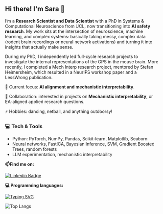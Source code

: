 <!--
**SaraMolas/SaraMolas** is a ✨ _special_ ✨ repository because its `README.md` (this file) appears on your GitHub profile.
-->

## Hi there! I'm Sara 🙌

I’m a **Research Scientist and Data Scientist** with a PhD in Systems & Computational Neuroscience from UCL, now transitioning into **AI safety research**. My work sits at the intersection of neuroscience, machine learning, and complex systems: basically taking messy, complex data (rodent brain recordings or neural network activations) and turning it into insights that actually make sense.

During my PhD, I independently led full-cycle research projects to investigate the internal representations of the GPS in the mouse brain. More recently, I completed a Mech Interp research project, mentored by Stefan Heimersheim, which resulted in a NeurIPS workshop paper and a LessWrong publication.

🌱 Current focus: **AI alignment and mechanistic interpretability**. 

🤝 Collaboration: interested in projects on **Mechanistic interpretability**, or EA-aligned applied research questions.

⚡ Hobbies: dancing, netball, and anything outdoorsy!

### 💻 Tech & Tools
- Python: PyTorch, NumPy, Pandas, Scikit-learn, Matplotlib, Seaborn
- Neural networks, FastICA, Bayesian Inference, SVM, Gradient Boosted Trees, random forests
- LLM experimentation, mechanistic interpretability  

**📫Find me on:**

[![Linkedin Badge](https://img.shields.io/badge/-linkedin-blue?style=flat&logo=Linkedin&logoColor=white)](linkedin.com/in/saramolasmedina)

**💻 Programming languages:**

[![Typing SVG](https://readme-typing-svg.demolab.com/?lines=Python+SQL+Matlab&pause=500)](https://git.io/typing-svg)

![Top Langs](https://github-readme-stats.vercel.app/api/top-langs/?username=SaraMolas&theme=react&hide_progress=true)

